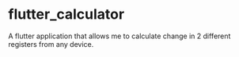 # flutter_calculator

A flutter application that allows me to calculate change in 2 different registers from any device.

